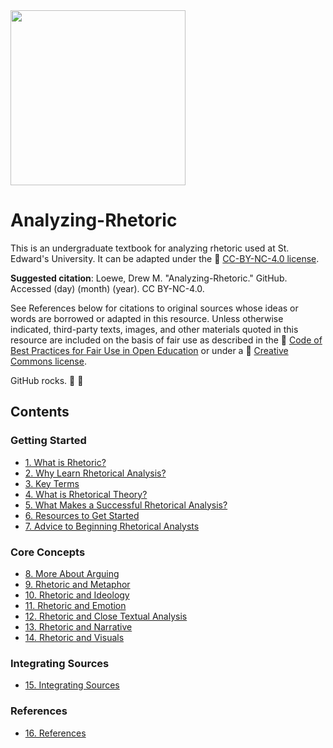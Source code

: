 <img src="https://github.com/user-attachments/assets/afee9eec-548e-498e-89c4-9edf3c7094dd" width="280" height="280">



# Analyzing-Rhetoric
This is an undergraduate textbook for analyzing rhetoric used at St. Edward's University. It can be adapted under the 🔗 [CC-BY-NC-4.0 license](https://creativecommons.org/licenses/by-nc/4.0/).

**Suggested citation**: Loewe, Drew M. "Analyzing-Rhetoric." GitHub. Accessed (day) (month) (year). CC BY-NC-4.0.

See References below for citations to original sources whose ideas or words are borrowed or adapted in this resource. Unless otherwise indicated, third-party texts, images, and other materials quoted in this resource are included on the basis of fair use as described in the 🔗 [Code of Best Practices for Fair Use in Open Education](https://cmsimpact.org/code/open-educational-resources/) or under a 🔗 [Creative Commons license](https://creativecommons.org/share-your-work/cclicenses/).

GitHub rocks. 🎸 🤘

## Contents

### Getting Started
* [1. What is Rhetoric?](https://github.com/drewloewe/Analyzing-Rhetoric/blob/main/what-is-rhetoric.md)
* [2. Why Learn Rhetorical Analysis?](https://github.com/drewloewe/Analyzing-Rhetoric/blob/main/why-learn-rhetorical-analysis.md)
* [3. Key Terms](key-terms.md)
* [4. What is Rhetorical Theory?](https://github.com/drewloewe/Analyzing-Rhetoric/blob/main/rhetorical-theory.md)
* [5. What Makes a Successful Rhetorical Analysis?](successful-rhetorical-analysis.md)
* [6. Resources to Get Started](resources.md)
* [7. Advice to Beginning Rhetorical Analysts](advice-to-beginners.md)

### Core Concepts
* [8. More About Arguing](more-about-arguing.md)
* [9. Rhetoric and Metaphor](metaphor.md)
* [10. Rhetoric and Ideology](ideology.md)
* [11. Rhetoric and Emotion](emotion.md)
* [12. Rhetoric and Close Textual Analysis](close-textual-analysis.md)
* [13. Rhetoric and Narrative](narrative.md)
* [14. Rhetoric and Visuals](visuals.md)


### Integrating Sources
* [15. Integrating Sources](integrating-sources.md)

### References

* [16. References](references.md)
